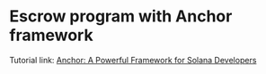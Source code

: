 # Escrow program with Anchor framework

Tutorial link: [Anchor: A Powerful Framework for Solana Developers](https://hackmd.io/@ironaddicteddog/solana-anchor-escrow)

